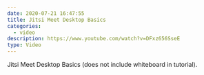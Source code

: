 ```yaml
---
date: 2020-07-21 16:47:55
title: Jitsi Meet Desktop Basics
categories:
  - video
description: https://www.youtube.com/watch?v=DFxz656SseE
type: Video
---
```


Jitsi Meet Desktop Basics (does not include whiteboard in tutorial).